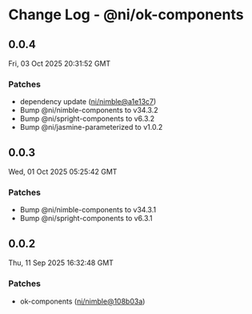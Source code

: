 # Change Log - @ni/ok-components

<!-- This log was last generated on Fri, 03 Oct 2025 20:31:52 GMT and should not be manually modified. -->

<!-- Start content -->

## 0.0.4

Fri, 03 Oct 2025 20:31:52 GMT

### Patches

- dependency update ([ni/nimble@a1e13c7](https://github.com/ni/nimble/commit/a1e13c73b88490ece5522a9c583bb429193217bc))
- Bump @ni/nimble-components to v34.3.2
- Bump @ni/spright-components to v6.3.2
- Bump @ni/jasmine-parameterized to v1.0.2

## 0.0.3

Wed, 01 Oct 2025 05:25:42 GMT

### Patches

- Bump @ni/nimble-components to v34.3.1
- Bump @ni/spright-components to v6.3.1

## 0.0.2

Thu, 11 Sep 2025 16:32:48 GMT

### Patches

- ok-components ([ni/nimble@108b03a](https://github.com/ni/nimble/commit/108b03a39520fe996e920c83989a57d2fe0aad41))
